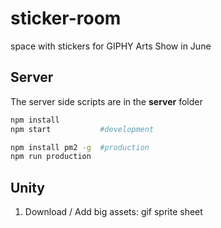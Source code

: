 # sticker-room
space with stickers for GIPHY Arts Show in June

## Server
The server side scripts are in the **server** folder

````bash
npm install
npm start           #development

npm install pm2 -g  #production
npm run production

````

## Unity
1. Download / Add big assets: gif sprite sheet
